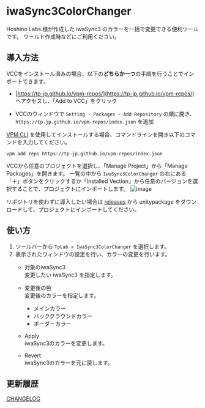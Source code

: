 # iwaSync3ColorChanger

Hoshino Labs.様が作成した iwaSync3 のカラーを一括で変更できる便利ツールです。
ワールド作成時などにご利用ください。

## 導入方法

VCCをインストール済みの場合、以下の**どちらか一つ**の手順を行うことでインポートできます。

- [https://tp-jp.github.io/vpm-repos/](https://tp-jp.github.io/vpm-repos/) へアクセスし、「Add to VCC」をクリック

- VCCのウィンドウで `Setting - Packages - Add Repository` の順に開き、 `https://tp-jp.github.io/vpm-repos/index.json` を追加

[VPM CLI](https://vcc.docs.vrchat.com/vpm/cli/) を使用してインストールする場合、コマンドラインを開き以下のコマンドを入力してください。

```
vpm add repo https://tp-jp.github.io/vpm-repos/index.json
```

VCCから任意のプロジェクトを選択し、「Manage Project」から「Manage Packages」を開きます。
一覧の中から `IwaSync3ColorChanger` の右にある「＋」ボタンをクリックするか「Installed Vection」から任意のバージョンを選択することで、プロジェクトにインポートします。
![image](https://github.com/tp-jp/iwa-sync3-color-changer/assets/130125691/957ef247-86ac-4ebc-9d29-68cd9988f80d)

リポジトリを使わずに導入したい場合は [releases](https://github.com/tp-jp/LightProbeGenerator/releases) から unitypackage をダウンロードして、プロジェクトにインポートしてください。

## 使い方

1. ツールバーから `TpLab > IwaSync3ColorChanger` を選択します。  
2. 表示されたウィンドウの設定を行い、カラーの変更を行います。  
    - 対象のiwaSync3  
変更したい iwaSync3 を指定します。

    - 変更後の色  
変更後のカラーを指定します。
      - メインカラー
      - バックグラウンドカラー
      - ボーダーカラー

    - Apply  
iwaSync3のカラーを変更します。

    - Revert  
iwaSync3のカラーを元に戻します。

## 更新履歴

[CHANGELOG](CHANGELOG.md)
